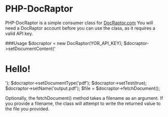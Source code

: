 PHP-DocRaptor
=============


PHP-DocRaptor is a simple consumer class for [DocRaptor.com](http://www.docraptor.com)
You will need a DocRaptor account before you can use the class, as it requires a valid API key.

###Usage
    $docraptor = new DocRaptor(YOR_API_KEY);
    $docraptor->setDocumentContent('<h1>Hello!</h1>');
    $docraptor->setDocumentType('pdf');
    $docraptor->setTest(true);
    $docraptor->setName('output.pdf');
    $file = $docraptor->fetchDocument();

Optionally, the fetchDocument() method takes a filename as an argument.  If you provide
a filename, the class will attempt to write the returned value to the file you provided.